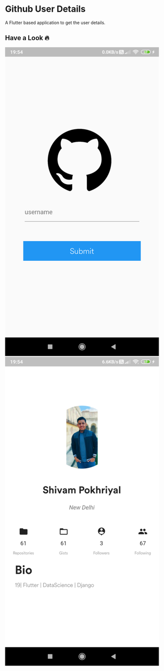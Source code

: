 # Github User Details

A Flutter based application to get the user details.

## Have a Look :fire:

![alt text](/img1.png) ![alt text](/img2.png) 


